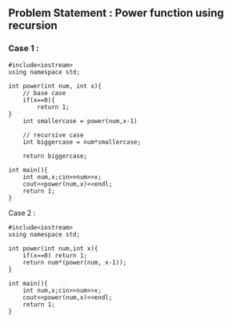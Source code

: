 ## Problem Statement : Power function using recursion 

### Case 1 :

```
#include<iostream>
using namespace std;

int power(int num, int x){
    // base case 
    if(x==0){
        return 1;
}
    int smallercase = power(num,x-1)

    // recursive case
    int biggercase = num*smallercase;

    return biggercase;

int main(){
    int num,x;cin>>num>>x;
    cout<<power(num,x)<<endl;
    return 1;
}
```

Case 2 :

```
#include<iostream>
using namespace std;

int power(int num,int x){
    if(x==0) return 1;
    return num*(power(num, x-1));
}

int main(){
    int num,x;cin>>num>>x;
    cout<<power(num,x)<<endl;
    return 1;
}
```